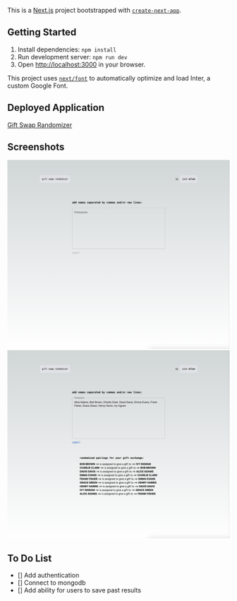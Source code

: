 This is a [Next.js](https://nextjs.org/) project bootstrapped with [`create-next-app`](https://github.com/vercel/next.js/tree/canary/packages/create-next-app).

## Getting Started

1. Install dependencies: `npm install`
2. Run development server: `npm run dev`
3. Open [http://localhost:3000](http://localhost:3000) in your browser.

This project uses [`next/font`](https://nextjs.org/docs/basic-features/font-optimization) to automatically optimize and load Inter, a custom Google Font.

## Deployed Application

[Gift Swap Randomizer](https://gift-swap-randomizer.vercel.app/)

## Screenshots
![Empty Input](/public/images/empty-input.png)
![Randomized Pairings](/public/images/randomized-pairings.png)

## To Do List
- [] Add authentication
- [] Connect to mongodb
- [] Add ability for users to save past results
